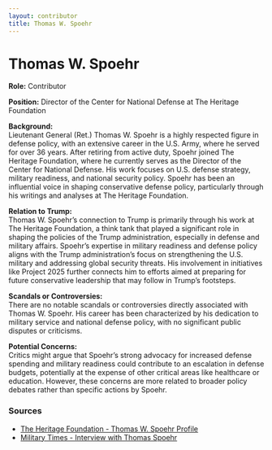 ```yaml
---
layout: contributor
title: Thomas W. Spoehr
---
```


# Thomas W. Spoehr

**Role:** Contributor

**Position:** Director of the Center for National Defense at The Heritage Foundation

**Background:**  
Lieutenant General (Ret.) Thomas W. Spoehr is a highly respected figure in defense policy, with an extensive career in the U.S. Army, where he served for over 36 years. After retiring from active duty, Spoehr joined The Heritage Foundation, where he currently serves as the Director of the Center for National Defense. His work focuses on U.S. defense strategy, military readiness, and national security policy. Spoehr has been an influential voice in shaping conservative defense policy, particularly through his writings and analyses at The Heritage Foundation.

**Relation to Trump:**  
Thomas W. Spoehr’s connection to Trump is primarily through his work at The Heritage Foundation, a think tank that played a significant role in shaping the policies of the Trump administration, especially in defense and military affairs. Spoehr’s expertise in military readiness and defense policy aligns with the Trump administration’s focus on strengthening the U.S. military and addressing global security threats. His involvement in initiatives like Project 2025 further connects him to efforts aimed at preparing for future conservative leadership that may follow in Trump’s footsteps.

**Scandals or Controversies:**  
There are no notable scandals or controversies directly associated with Thomas W. Spoehr. His career has been characterized by his dedication to military service and national defense policy, with no significant public disputes or criticisms.

**Potential Concerns:**  
Critics might argue that Spoehr’s strong advocacy for increased defense spending and military readiness could contribute to an escalation in defense budgets, potentially at the expense of other critical areas like healthcare or education. However, these concerns are more related to broader policy debates rather than specific actions by Spoehr.

### Sources
- [The Heritage Foundation - Thomas W. Spoehr Profile](https://www.heritage.org/staff/thomas-spoehr)
- [Military Times - Interview with Thomas Spoehr](https://www.militarytimes.com/opinion/commentary/2021/05/03/militarys-biggest-threat-may-be-climate-change-ideology/)
